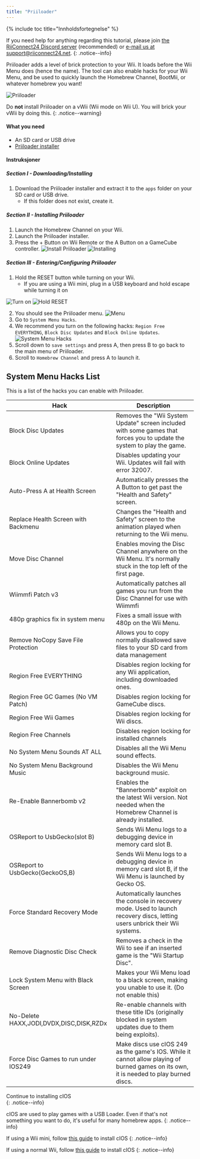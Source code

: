 ```yaml
---
title: "Priiloader"
---
```


{% include toc title="Innholdsfortegnelse" %}

If you need help for anything regarding this tutorial, please join [the RiiConnect24 Discord server](https://discord.gg/rc24) (recommended) or [e-mail us at support@riiconnect24.net](mailto:support@riiconnect24.net).
{: .notice--info}

Priiloader adds a level of brick protection to your Wii. It loads before the Wii Menu does (hence the name). The tool can also enable hacks for your Wii Menu, and be used to quickly launch the Homebrew Channel, BootMii, or whatever homebrew you want!

![Priiloader](/images/priiloader.jpg)

Do **not** install Priiloader on a vWii (Wii mode on Wii U). You will brick your vWii by doing this.
{: .notice--warning}

#### What you need
* An SD card or USB drive
* [Priiloader installer](assets/files/Priiloader_v0_9.zip)

#### Instruksjoner
##### Section I - Downloading/Installing

1. Download the Priiloader installer and extract it to the `apps` folder on your SD card or USB drive.
    * If this folder does not exist, create it.

##### Section II - Installing Priiloader

1. Launch the Homebrew Channel on your Wii.
2. Launch the Priiloader installer.
3. Press the + Button on Wii Remote or the A Button on a GameCube controller. ![Install Priiloader](/images/Priiloader/2.png) ![Installing](/images/Priiloader/3.png)

##### Section III - Entering/Configuring Priiloader

1. Hold the RESET button while turning on your Wii.
    * If you are using a Wii mini, plug in a USB keyboard and hold escape while turning it on

![Turn on](/images/Priiloader/5.jpg) ![Hold RESET](/images/Priiloader/4.jpg)

2. You should see the Priiloader menu. ![Menu](/images/Priiloader/6.png)
3. Go to `System Menu Hacks`.
4. We recommend you turn on the following hacks: `Region Free EVERYTHING`, `Block Disc Updates` and `Block Online Updates`. ![System Menu Hacks](/images/Priiloader/7.png)
1. Scroll down to `save settings` and press A, then press B to go back to the main menu of Priiloader.
1. Scroll to `Homebrew Channel` and press A to launch it.

## System Menu Hacks List

This is a list of the hacks you can enable with Priiloader.

| Hack                                    | Description                                                                                                                             |
| --------------------------------------- | --------------------------------------------------------------------------------------------------------------------------------------- |
| Block Disc Updates                      | Removes the "Wii System Update" screen included with some games that forces you to update the system to play the game.                  |
| Block Online Updates                    | Disables updating your Wii. Updates will fail with error 32007.                                                                         |
| Auto-Press A at Health Screen           | Automatically presses the A Button to get past the "Health and Safety" screen.                                                          |
| Replace Health Screen with Backmenu     | Changes the "Health and Safety" screen to the animation played when returning to the Wii menu.                                          |
| Move Disc Channel                       | Enables moving the Disc Channel anywhere on the Wii Menu. It's normally stuck in the top left of the first page.                        |
| Wiimmfi Patch v3                        | Automatically patches all games you run from the Disc Channel for use with Wiimmfi                                                      |
| 480p graphics fix in system menu        | Fixes a small issue with 480p on the Wii Menu.                                                                                          |
| Remove NoCopy Save File Protection      | Allows you to copy normally disallowed save files to your SD card from data management                                                  |
| Region Free EVERYTHING                  | Disables region locking for any Wii application, including downloaded ones.                                                             |
| Region Free GC Games (No VM Patch)      | Disables region locking for GameCube discs.                                                                                             |
| Region Free Wii Games                   | Disables region locking for Wii discs.                                                                                                  |
| Region Free Channels                    | Disables region locking for installed channels                                                                                          |
| No System Menu Sounds AT ALL            | Disables all the Wii Menu sound effects.                                                                                                |
| No System Menu Background Music         | Disables the Wii Menu background music.                                                                                                 |
| Re-Enable Bannerbomb v2                 | Enables the "Bannerbomb" exploit on the latest Wii version. Not needed when the Homebrew Channel is already installed.                  |
| OSReport to UsbGecko(slot B)            | Sends Wii Menu logs to a debugging device in memory card slot B.                                                                        |
| OSReport to UsbGecko(GeckoOS,B)         | Sends Wii Menu logs to a debugging device in memory card slot B, if the Wii Menu is launched by Gecko OS.                               |
| Force Standard Recovery Mode            | Automatically launches the console in recovery mode. Used to launch recovery discs, letting users unbrick their Wii systems.            |
| Remove Diagnostic Disc Check            | Removes a check in the Wii to see if an inserted game is the "Wii Startup Disc".                                                        |
| Lock System Menu with Black Screen      | Makes your Wii Menu load to a black screen, making you unable to use it. (Do not enable this)                                           |
| No-Delete HAXX,JODI,DVDX,DISC,DISK,RZDx | Re-enable channels with these title IDs (originally blocked in system updates due to them being exploits).                              |
| Force Disc Games to run under IOS249    | Make discs use cIOS 249 as the game's IOS. While it cannot allow playing of burned games on its own, it is needed to play burned discs. |


Continue to installing cIOS<br>
{: .notice--info}

cIOS are used to play games with a USB Loader. Even if that's not something you want to do, it's useful for many homebrew apps.
{: .notice--info}

If using a Wii mini, follow [this guide](cios-mini) to install cIOS
{: .notice--info}

If using a normal Wii, follow [this guide](cios) to install cIOS
{: .notice--info}
